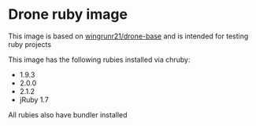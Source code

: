 # Drone ruby image

This image is based on [wingrunr21/drone-base](https://github.com/wingrunr21/drone-base) and is intended for testing ruby
projects

This image has the following rubies installed via chruby:
* 1.9.3
* 2.0.0
* 2.1.2
* jRuby 1.7

All rubies also have bundler installed
